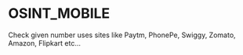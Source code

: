 # OSINT_MOBILE
Check given number uses sites like Paytm, PhonePe, Swiggy, Zomato, Amazon, Flipkart etc...
